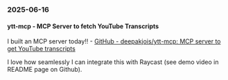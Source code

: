 ### 2025-06-16
#### ytt-mcp - MCP Server to fetch YouTube Transcripts
I built an MCP server today!! - [GitHub - deepakjois/ytt-mcp: MCP server to get YouTube transcripts](https://github.com/deepakjois/ytt-mcp/tree/main)

I love how seamlessly I can integrate this with Raycast (see demo video in README page on Github).

